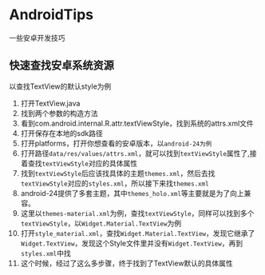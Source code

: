 # AndroidTips
一些安卓开发技巧

## 快速查找安卓系统资源
以查找TextView的默认style为例
1. 打开TextView.java
2. 找到两个参数的构造方法
3. 看到com.android.internal.R.attr.textViewStyle，找到系统的attrs.xml文件
4. 打开保存在本地的sdk路径
5. 打开platforms，打开你想查看的安卓版本，以`android-24为例`
6. 打开路径`data/res/values/attrs.xml`，就可以找到`textViewStyle`属性了,接着查找`textViewStyle`对应的具体属性
7. 找到`textViewStyle`后应该找具体的主题`themes.xml`，然后去找`textViewStyle`对应的`styles.xml`，所以接下来找`themes.xml`
8. android-24提供了多套主题，其中`themes_holo.xml`等主要就是为了向上兼容。
9. 这里以`themes-material.xml`为例，查找`textViewStyle`，同样可以找到多个`textViewStyle`，以`Widget.Material.TextView`为例
10. 打开`style_material.xml`，查找`Widget.Material.TextView`，发现它继承了`Widget.TextView`，发现这个Style文件里并没有`Widget.TextView`，再到`styles.xml`中找
11. 这个时候，经过了这么多步骤，终于找到了TextView默认的具体属性
